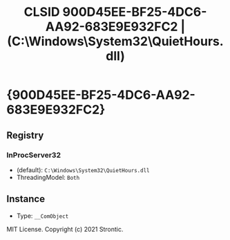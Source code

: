 ﻿---
title: "CLSID 900D45EE-BF25-4DC6-AA92-683E9E932FC2 | (C:\\Windows\\System32\\QuietHours.dll)"
excerpt: What is COM-Object CLSID 900D45EE-BF25-4DC6-AA92-683E9E932FC2?
---

# {900D45EE-BF25-4DC6-AA92-683E9E932FC2}


## Registry


### InProcServer32

* (default): `C:\Windows\System32\QuietHours.dll`
* ThreadingModel: `Both`

## Instance

* Type: `__ComObject`

MIT License. Copyright (c) 2021 Strontic.


